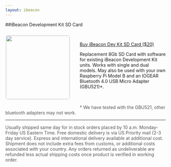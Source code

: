 ```yaml
---
layout: ibeacon
---
```



##iBeacon Development Kit SD Card

<img style="height: 200px; margin: 10px 30px 20px 0; border: 2px solid #f5f5f5; float:left; border-radius: 7px;" src='/img/pibeacon.jpg'>

<br>

<a href="https://account.radiusnetworks.com/orders/new?sku=23" class="btn btn-rad-blue">Buy iBeacon Dev Kit SD Card ($20)</a>


Replacement 8Gb SD Card with software for existing iBeacon Development Kit units. Works with single and dual models. May also be used with your own Raspberry Pi Model B and an IOGEAR Bluetooth 4.0 USB Micro Adapter (GBU521)&#42;.

<br>
<br>

<div style="font-size:14px;color: #555;">
&#42; We have tested with the GBU521, other bluetooth adapters may not work.
</div>

---

<div style="font-size:14px;color: #555;">
Usually shipped same day for in stock orders placed by 10 a.m. Monday-Friday US Eastern Time.  Free domestic delivery is via US Priority mail (2-3 day service).  Express and international delivery available at additional cost.  Shipment does not include extra fees from customs, or additional costs associated with your country. Any orders returned as undeliverable are refunded less actual shipping costs once product is verified in working order.
</div>
